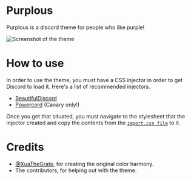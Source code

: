 # Purplous

Purplous is a discord theme for people who like purple!

![Screenshot of the theme](https://i.imgur.com/xDSY5hE.png)

# How to use

In order to use the theme, you must have a CSS injector in order to get Discord to load it. Here's a list of recommended
injectors.
- [BeautifulDiscord](https://github.com/leovoel/BeautifulDiscord)
- [Powercord](https://github.com/powercord-org/powercord) (Canary only!)

Once you get that situated, you must navigate to the stylesheet that the injector created and copy the contents from
the [`import.css file`](https://github.com/Equity/Purplous/blob/master/import.css) to it. 


# Credits
- [@XuaTheGrate](https://github.com/XuaTheGrate/), for creating the original color harmony.
- The contributors, for helping out with the theme.